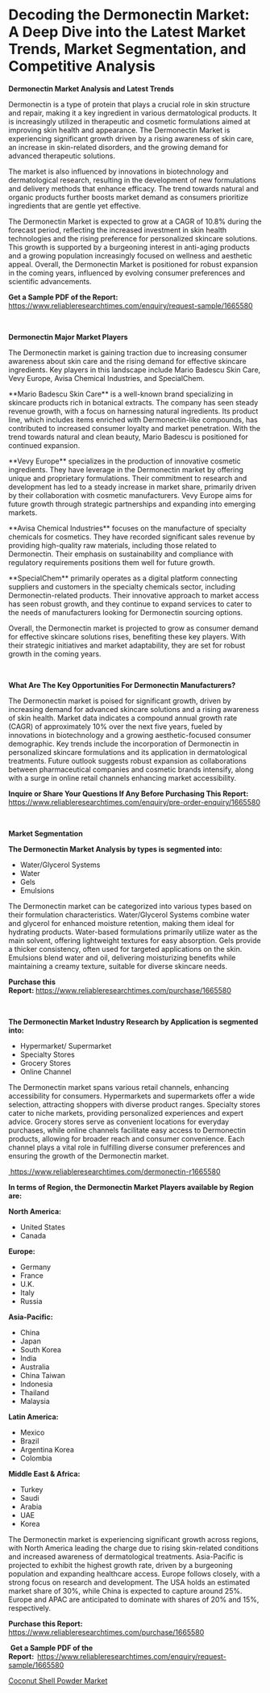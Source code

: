 <p><h1>Decoding the Dermonectin Market: A Deep Dive into the Latest Market Trends, Market Segmentation, and Competitive Analysis</h1></p><p><strong>Dermonectin Market Analysis and Latest Trends</strong></p>
<p><p>Dermonectin is a type of protein that plays a crucial role in skin structure and repair, making it a key ingredient in various dermatological products. It is increasingly utilized in therapeutic and cosmetic formulations aimed at improving skin health and appearance. The Dermonectin Market is experiencing significant growth driven by a rising awareness of skin care, an increase in skin-related disorders, and the growing demand for advanced therapeutic solutions. </p><p>The market is also influenced by innovations in biotechnology and dermatological research, resulting in the development of new formulations and delivery methods that enhance efficacy. The trend towards natural and organic products further boosts market demand as consumers prioritize ingredients that are gentle yet effective. </p><p>The Dermonectin Market is expected to grow at a CAGR of 10.8% during the forecast period, reflecting the increased investment in skin health technologies and the rising preference for personalized skincare solutions. This growth is supported by a burgeoning interest in anti-aging products and a growing population increasingly focused on wellness and aesthetic appeal. Overall, the Dermonectin Market is positioned for robust expansion in the coming years, influenced by evolving consumer preferences and scientific advancements.</p></p>
<p><strong>Get a Sample PDF of the Report:&nbsp;</strong> <a href="https://www.reliableresearchtimes.com/enquiry/request-sample/1665580?utm_campaign=2180&utm_medium=2&utm_source=Github&utm_content=ia&utm_term=31032025&utm_id=dermonectin">https://www.reliableresearchtimes.com/enquiry/request-sample/1665580</a></p>
<p>&nbsp;</p>
<p><strong>Dermonectin Major Market Players</strong></p>
<p><p>The Dermonectin market is gaining traction due to increasing consumer awareness about skin care and the rising demand for effective skincare ingredients. Key players in this landscape include Mario Badescu Skin Care, Vevy Europe, Avisa Chemical Industries, and SpecialChem.</p><p>**Mario Badescu Skin Care** is a well-known brand specializing in skincare products rich in botanical extracts. The company has seen steady revenue growth, with a focus on harnessing natural ingredients. Its product line, which includes items enriched with Dermonectin-like compounds, has contributed to increased consumer loyalty and market penetration. With the trend towards natural and clean beauty, Mario Badescu is positioned for continued expansion.</p><p>**Vevy Europe** specializes in the production of innovative cosmetic ingredients. They have leverage in the Dermonectin market by offering unique and proprietary formulations. Their commitment to research and development has led to a steady increase in market share, primarily driven by their collaboration with cosmetic manufacturers. Vevy Europe aims for future growth through strategic partnerships and expanding into emerging markets.</p><p>**Avisa Chemical Industries** focuses on the manufacture of specialty chemicals for cosmetics. They have recorded significant sales revenue by providing high-quality raw materials, including those related to Dermonectin. Their emphasis on sustainability and compliance with regulatory requirements positions them well for future growth.</p><p>**SpecialChem** primarily operates as a digital platform connecting suppliers and customers in the specialty chemicals sector, including Dermonectin-related products. Their innovative approach to market access has seen robust growth, and they continue to expand services to cater to the needs of manufacturers looking for Dermonectin sourcing options.</p><p>Overall, the Dermonectin market is projected to grow as consumer demand for effective skincare solutions rises, benefiting these key players. With their strategic initiatives and market adaptability, they are set for robust growth in the coming years.</p></p>
<p>&nbsp;</p>
<p><strong>What Are The Key Opportunities For Dermonectin Manufacturers?</strong></p>
<p><p>The Dermonectin market is poised for significant growth, driven by increasing demand for advanced skincare solutions and a rising awareness of skin health. Market data indicates a compound annual growth rate (CAGR) of approximately 10% over the next five years, fueled by innovations in biotechnology and a growing aesthetic-focused consumer demographic. Key trends include the incorporation of Dermonectin in personalized skincare formulations and its application in dermatological treatments. Future outlook suggests robust expansion as collaborations between pharmaceutical companies and cosmetic brands intensify, along with a surge in online retail channels enhancing market accessibility.</p></p>
<p><strong>Inquire or Share Your Questions If Any Before Purchasing This Report:</strong> <a href="https://www.reliableresearchtimes.com/enquiry/pre-order-enquiry/1665580?utm_campaign=2180&utm_medium=2&utm_source=Github&utm_content=ia&utm_term=31032025&utm_id=dermonectin">https://www.reliableresearchtimes.com/enquiry/pre-order-enquiry/1665580</a></p>
<p>&nbsp;</p>
<p><strong>Market Segmentation</strong></p>
<p><strong>The Dermonectin Market Analysis by types is segmented into:</strong></p>
<p><ul><li>Water/Glycerol Systems</li><li>Water</li><li>Gels</li><li>Emulsions</li></ul></p>
<p><p>The Dermonectin market can be categorized into various types based on their formulation characteristics. Water/Glycerol Systems combine water and glycerol for enhanced moisture retention, making them ideal for hydrating products. Water-based formulations primarily utilize water as the main solvent, offering lightweight textures for easy absorption. Gels provide a thicker consistency, often used for targeted applications on the skin. Emulsions blend water and oil, delivering moisturizing benefits while maintaining a creamy texture, suitable for diverse skincare needs.</p></p>
<p><strong>Purchase this Report:&nbsp;</strong><a href="https://www.reliableresearchtimes.com/purchase/1665580?utm_campaign=2180&utm_medium=2&utm_source=Github&utm_content=ia&utm_term=31032025&utm_id=dermonectin">https://www.reliableresearchtimes.com/purchase/1665580</a></p>
<p>&nbsp;</p>
<p><strong>The Dermonectin Market Industry Research by Application is segmented into:</strong></p>
<p><ul><li>Hypermarket/ Supermarket</li><li>Specialty Stores</li><li>Grocery Stores</li><li>Online Channel</li></ul></p>
<p><p>The Dermonectin market spans various retail channels, enhancing accessibility for consumers. Hypermarkets and supermarkets offer a wide selection, attracting shoppers with diverse product ranges. Specialty stores cater to niche markets, providing personalized experiences and expert advice. Grocery stores serve as convenient locations for everyday purchases, while online channels facilitate easy access to Dermonectin products, allowing for broader reach and consumer convenience. Each channel plays a vital role in fulfilling diverse consumer preferences and ensuring the growth of the Dermonectin market.</p></p>
<p><a href="https://www.reliableresearchtimes.com/dermonectin-r1665580?utm_campaign=2180&utm_medium=2&utm_source=Github&utm_content=ia&utm_term=31032025&utm_id=dermonectin">&nbsp;https://www.reliableresearchtimes.com/dermonectin-r1665580</a></p>
<p><strong>In terms of Region, the Dermonectin Market Players available by Region are:</strong></p>
<p>
    <p> <strong> North America: </strong>
        <ul>
            <li>United States</li>
            <li>Canada</li>
        </ul>
        </p> 
    <p> <strong> Europe: </strong>
        <ul>
            <li>Germany</li>
            <li>France</li>
            <li>U.K.</li>
            <li>Italy</li>
            <li>Russia</li>
        </ul>
        </p> 
    <p> <strong> Asia-Pacific: </strong>
        <ul>
            <li>China</li>
            <li>Japan</li>
            <li>South Korea</li>
            <li>India</li>
            <li>Australia</li>
            <li>China Taiwan</li>
            <li>Indonesia</li>
            <li>Thailand</li>
            <li>Malaysia</li>
        </ul>
        </p> 
    <p> <strong> Latin America: </strong>
        <ul>
            <li>Mexico</li>
            <li>Brazil</li>
            <li>Argentina Korea</li>
            <li>Colombia</li>
        </ul>
        </p> 
    <p> <strong> Middle East & Africa: </strong>
        <ul>
            <li>Turkey</li>
            <li>Saudi</li>
            <li>Arabia</li>
            <li>UAE</li>
            <li>Korea</li>
        </ul>
    </p>
    </p>
<p><p>The Dermonectin market is experiencing significant growth across regions, with North America leading the charge due to rising skin-related conditions and increased awareness of dermatological treatments. Asia-Pacific is projected to exhibit the highest growth rate, driven by a burgeoning population and expanding healthcare access. Europe follows closely, with a strong focus on research and development. The USA holds an estimated market share of 30%, while China is expected to capture around 25%. Europe and APAC are anticipated to dominate with shares of 20% and 15%, respectively.</p></p>
<p><strong>Purchase this Report: </strong><a href="https://www.reliableresearchtimes.com/purchase/1665580?utm_campaign=2180&utm_medium=2&utm_source=Github&utm_content=ia&utm_term=31032025&utm_id=dermonectin">https://www.reliableresearchtimes.com/purchase/1665580</a></p>
<p>&nbsp;<strong>Get a Sample PDF of the Report:&nbsp;&nbsp;</strong><a href="https://www.reliableresearchtimes.com/enquiry/request-sample/1665580?utm_campaign=2180&utm_medium=2&utm_source=Github&utm_content=ia&utm_term=31032025&utm_id=dermonectin">https://www.reliableresearchtimes.com/enquiry/request-sample/1665580</a></p>
<p><strong></strong></p>
<p><p><a href="https://github.com/baetahassaz6/Market-Research-Report-List-1/blob/main/coconut-shell-powder-market.md?utm_campaign=2180&utm_medium=2&utm_source=Github&utm_content=ia&utm_term=31032025&utm_id=dermonectin">Coconut Shell Powder Market</a></p></p>